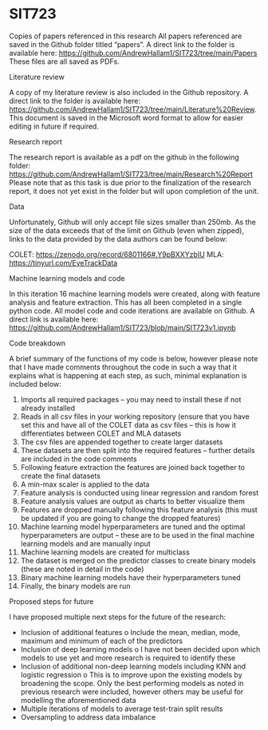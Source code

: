 # SIT723

Copies of papers referenced in this research
All papers referenced are saved in the Github folder titled “papers”. A direct link to the folder is available here: https://github.com/AndrewHallam1/SIT723/tree/main/Papers 
These files are all saved as PDFs.

Literature review

A copy of my literature review is also included in the Github repository. A direct link to the folder is available here: https://github.com/AndrewHallam1/SIT723/tree/main/Literature%20Review.
This document is saved in the Microsoft word format to allow for easier editing in future if required. 

Research report

The research report is available as a pdf on the github in the following folder: https://github.com/AndrewHallam1/SIT723/tree/main/Research%20Report 
Please note that as this task is due prior to the finalization of the research report, it does not yet exist in the folder but will upon completion of the unit. 

Data

Unfortunately, Github will only accept file sizes smaller than 250mb. As the size of the data exceeds that of the limit on Github (even when zipped), links to the data provided by the data authors can be found below: 

COLET: https://zenodo.org/record/6801166#.Y9pBXXYzbIU 
MLA: https://tinyurl.com/EyeTrackData 

Machine learning models and code 

In this iteration 16 machine learning models were created, along with feature analysis and feature extraction. This has all been completed in a single python code.
All model code and code iterations are available on Github. A direct link is available here: https://github.com/AndrewHallam1/SIT723/blob/main/SIT723v1.ipynb

Code breakdown

A brief summary of the functions of my code is below, however please note that I have made comments throughout the code in such a way that it explains what is happening at each step, as such, minimal explanation is included below:

1.	Imports all required packages – you may need to install these if not already installed
2.	Reads in all csv files in your working repository (ensure that you have set this and have all of the COLET data as csv files – this is how it differentiates between COLET and MLA datasets 
3.	The csv files are appended together to create larger datasets
4.	These datasets are then split into the required features – further details are included in the code comments
5.	Following feature extraction the features are joined back together to create the final datasets
6.	A min-max scaler is applied to the data
7.	Feature analysis is conducted using linear regression and random forest 
8.	Feature analysis values are output as charts to better visualize them
9.	Features are dropped manually following this feature analysis (this must be updated if you are going to change the dropped features)
10.	Machine learning model hyperparameters are tuned and the optimal hyperparameters are output – these are to be used in the final machine learning models and are manually input
11.	Machine learning models are created for multiclass
12.	The dataset is merged on the predictor classes to create binary models (these are noted in detail in the code)
13.	Binary machine learning models have their hyperparameters tuned 
14.	Finally, the binary models are run 

Proposed steps for future 

I have proposed multiple next steps for the future of the research: 
-	Inclusion of additional features 
o	Include the mean, median, mode, maximum and minimum of each of the predictors
-	Inclusion of deep learning models
o	I have not been decided upon which models to use yet and more research is required to identify these 
-	Inclusion of additional non-deep learning models including KNN and logistic regression
o	This is to improve upon the existing models by broadening the scope. Only the best performing models as noted in previous research were included, however others may be useful for modelling the aforementioned data
-	Multiple iterations of models to average test-train split results
-	Oversampling to address data imbalance 

